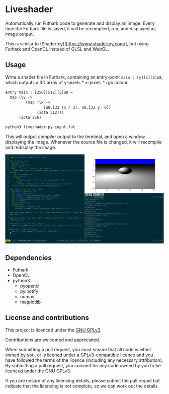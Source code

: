 # Liveshader

Automatically run Futhark code to generate and display an image. Every time the Futhark file is saved, it will be recompiled, run, and displayed as image output.

This is similar to (Shadertoy)[https://www.shadertoy.com/], but using Futhark and OpenCL instead of GLSL and WebGL.

## Usage

Write a shader file in Futhark, containing an entry-point `main : [y][x][3]u8`, which outputs a 3D array of y-pixels * x-pixels * rgb colour.


```Futhark
entry main : [256][512][3]u8 =
  map (\y ->
         (map (\x ->
                 [u8.i32 (x / 2), u8.i32 y, 0])
              (iota 512)))
      (iota 256)
```

```sh
python3 liveshader.py input.fut
```

This will output compiler output to the terminal, and open a window displaying the image. Whenever the source file is changed, it will recompile and redisplay the image.

![](resources/screenshot.png)

## Dependencies

- Futhark
- OpenCL
- python3
  - pyopencl
  - pyinotify
  - numpy
  - matplotlib

## License and contributions

This project is licenced under the [GNU GPLv3](https://www.gnu.org/licenses/gpl-3.0.en.html).

Contributions are welcomed and appreciated.

When submitting a pull request, you must ensure that all code is either owned by you, or is licened under a GPLv3-compatible licence and you have followed the terms of the licence (including any necessary attribution). By submitting a pull request, you consent for any code owned by you to be licenced under the GNU GPLv3.

If you are unsure of any licencing details, please submit the pull requst but indicate that the licencing is not complete, so we can work out the details.
